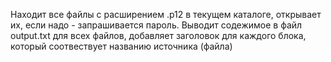 Находит все файлы с расширением .p12 в текущем каталоге, открывает их, если надо - запрашивается пароль. Выводит содежимое в файл output.txt для всех файлов, добавляет заголовок для каждого блока, который соотвествует названию источника (файла) 
